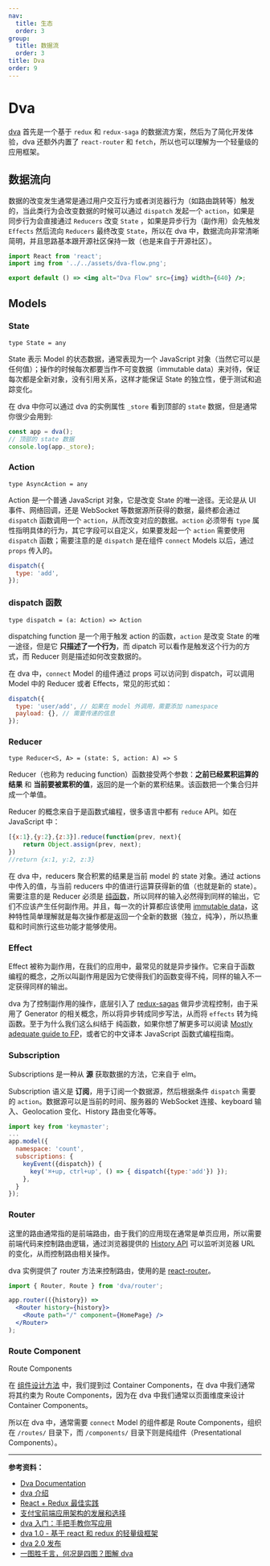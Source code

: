 ```yaml
---
nav:
  title: 生态
  order: 3
group:
  title: 数据流
  order: 3
title: Dva
order: 9
---
```


# Dva

[dva](https://dvajs.com/) 首先是一个基于 `redux` 和 `redux-saga` 的数据流方案，然后为了简化开发体验，dva 还额外内置了 `react-router` 和 `fetch`，所以也可以理解为一个轻量级的应用框架。

## 数据流向

数据的改变发生通常是通过用户交互行为或者浏览器行为（如路由跳转等）触发的，当此类行为会改变数据的时候可以通过 `dispatch` 发起一个 `action`，如果是同步行为会直接通过 `Reducers` 改变 `State` ，如果是异步行为（副作用）会先触发 `Effects` 然后流向 `Reducers` 最终改变 `State`，所以在 dva 中，数据流向非常清晰简明，并且思路基本跟开源社区保持一致（也是来自于开源社区）。

```jsx | inline
import React from 'react';
import img from '../../assets/dva-flow.png';

export default () => <img alt="Dva Flow" src={img} width={640} />;
```

## Models

### State

`type State = any`

State 表示 Model 的状态数据，通常表现为一个 JavaScript 对象（当然它可以是任何值）；操作的时候每次都要当作不可变数据（immutable data）来对待，保证每次都是全新对象，没有引用关系，这样才能保证 State 的独立性，便于测试和追踪变化。

在 dva 中你可以通过 dva 的实例属性 `_store` 看到顶部的 `state` 数据，但是通常你很少会用到:

```js
const app = dva();
// 顶部的 state 数据
console.log(app._store);
```

### Action

`type AsyncAction = any`

Action 是一个普通 JavaScript 对象，它是改变 State 的唯一途径。无论是从 UI 事件、网络回调，还是 WebSocket 等数据源所获得的数据，最终都会通过 `dispatch` 函数调用一个 `action`，从而改变对应的数据。`action` 必须带有 `type` 属性指明具体的行为，其它字段可以自定义，如果要发起一个 `action` 需要使用 `dispatch` 函数；需要注意的是 `dispatch` 是在组件 `connect` Models 以后，通过 `props` 传入的。

```js
dispatch({
  type: 'add',
});
```

### dispatch 函数

`type dispatch = (a: Action) => Action`

dispatching function 是一个用于触发 action 的函数，`action` 是改变 State 的唯一途径，但是它 **只描述了一个行为**，而 dipatch 可以看作是触发这个行为的方式，而 Reducer 则是描述如何改变数据的。

在 dva 中，`connect` Model 的组件通过 props 可以访问到 dispatch，可以调用 Model 中的 Reducer 或者 Effects，常见的形式如：

```js
dispatch({
  type: 'user/add', // 如果在 model 外调用，需要添加 namespace
  payload: {}, // 需要传递的信息
});
```

### Reducer

`type Reducer<S, A> = (state: S, action: A) => S`

Reducer（也称为 reducing function）函数接受两个参数：**之前已经累积运算的结果** 和 **当前要被累积的值**，返回的是一个新的累积结果。该函数把一个集合归并成一个单值。

Reducer 的概念来自于是函数式编程，很多语言中都有 `reduce` API。如在 JavaScript 中：

```js
[{x:1},{y:2},{z:3}].reduce(function(prev, next){
    return Object.assign(prev, next);
})
//return {x:1, y:2, z:3}
```

在 dva 中，reducers 聚合积累的结果是当前 model 的 state 对象。通过 actions 中传入的值，与当前 reducers 中的值进行运算获得新的值（也就是新的 state）。需要注意的是 Reducer 必须是 [纯函数](https://github.com/MostlyAdequate/mostly-adequate-guide/blob/master/ch3.md)，所以同样的输入必然得到同样的输出，它们不应该产生任何副作用。并且，每一次的计算都应该使用 [immutable data](https://github.com/MostlyAdequate/mostly-adequate-guide/blob/master/ch3.md#reasonable)，这种特性简单理解就是每次操作都是返回一个全新的数据（独立，纯净），所以热重载和时间旅行这些功能才能够使用。


### Effect

Effect 被称为副作用，在我们的应用中，最常见的就是异步操作。它来自于函数编程的概念，之所以叫副作用是因为它使得我们的函数变得不纯，同样的输入不一定获得同样的输出。

dva 为了控制副作用的操作，底层引入了 [redux-sagas](http://superraytin.github.io/redux-saga-in-chinese) 做异步流程控制，由于采用了 Generator 的相关概念，所以将异步转成同步写法，从而将 `effects` 转为纯函数。至于为什么我们这么纠结于 纯函数，如果你想了解更多可以阅读 [Mostly adequate guide to FP](https://github.com/MostlyAdequate/mostly-adequate-guide)，或者它的中文译本 JavaScript 函数式编程指南。

### Subscription

Subscriptions 是一种从 **源** 获取数据的方法，它来自于 elm。

Subscription 语义是 **订阅**，用于订阅一个数据源，然后根据条件 `dispatch` 需要的 `action`。数据源可以是当前的时间、服务器的 WebSocket 连接、keyboard 输入、Geolocation 变化、History 路由变化等等。

```js
import key from 'keymaster';
...
app.model({
  namespace: 'count',
  subscriptions: {
    keyEvent({dispatch}) {
      key('⌘+up, ctrl+up', () => { dispatch({type:'add'}) });
    },
  }
});
```

### Router

这里的路由通常指的是前端路由，由于我们的应用现在通常是单页应用，所以需要前端代码来控制路由逻辑，通过浏览器提供的 [History API](http://mdn.beonex.com/en/DOM/window.history.html) 可以监听浏览器 URL 的变化，从而控制路由相关操作。

dva 实例提供了 router 方法来控制路由，使用的是 [react-router](https://github.com/reactjs/react-router)。

```jsx | pure
import { Router, Route } from 'dva/router';

app.router(({history}) =>
  <Router history={history}>
    <Route path="/" component={HomePage} />
  </Router>
);
```

### Route Component

Route Components

在 [组件设计方法](https://github.com/dvajs/dva-docs/blob/master/v1/zh-cn/tutorial/04-%E7%BB%84%E4%BB%B6%E8%AE%BE%E8%AE%A1%E6%96%B9%E6%B3%95.md) 中，我们提到过 Container Components，在 dva 中我们通常将其约束为 Route Components，因为在 dva 中我们通常以页面维度来设计 Container Components。

所以在 dva 中，通常需要 `connect` Model 的组件都是 Route Components，组织在 `/routes/` 目录下，而 `/components/` 目录下则是纯组件（Presentational Components）。

---

**参考资料：**

- [Dva Documentation](https://dvajs.com/)
- [dva 介绍](https://github.com/dvajs/dva/issues/1)
- [React + Redux 最佳实践](https://github.com/sorrycc/blog/issues/1)
- [支付宝前端应用架构的发展和选择](https://github.com/sorrycc/blog/issues/6)
- [dva 入门：手把手教你写应用](https://github.com/sorrycc/blog/issues/8)
- [dva 1.0 - 基于 react 和 redux 的轻量级框架](https://github.com/sorrycc/blog/issues/10)
- [dva 2.0 发布](https://github.com/sorrycc/blog/issues/48)
- [一图胜千言，何况是四图？图解 dva](https://www.yuque.com/flying.ni/the-tower/tvzasn)